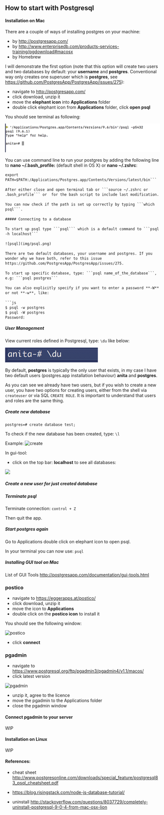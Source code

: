 ## How to start with Postgresql

#### Installation on Mac

There are a couple of ways of installing postgres on your machine:
- by http://postgresapp.com/
- by http://www.enterprisedb.com/products-services-training/pgdownload#macosx
- by Homebrew

I will demonstrate the first option (note that this option will create two users and two databases by default: your **username** and **postgres**. Conventional way only creates one superuser which is **postgres**, see https://github.com/PostgresApp/PostgresApp/issues/275):

- navigate to http://postgresapp.com/
- click download, unzip it
- move the **elephant icon** into **Applications** folder
- double click elephant icon from **Applications** folder, click **open psql**

You should see terminal as following:

![terminal](img/bash-pg.png)

You can use command line to run your postgres by adding the following line to **nano ~/.bash_profile:** (default shell in OS X) or **nano ~/.zshrc**:

```
export PATH=$PATH:/Applications/Postgres.app/Contents/Versions/latest/bin```

After either close and open terminal tab or ```source ~/.zshrc or .bash_profile``` or  for the bash script to include last modification.

You can now check if the path is set up correctly by typing ```which psql```.

##### Connecting to a database

To start up psql type ```psql``` which is a default command to ```psql -h localhost```

![psql](img/psql.png)

There are two default databases, your username and postgres. If you wonder why we have both, refer to this issue https://github.com/PostgresApp/PostgresApp/issues/275.

To start up specific database, type: ```psql name_of_the_database```, e.g: ```psql postgres```

You can also explicitly specify if you want to enter a password **-W** or not **-w**, like:

```js
$ psql -w postgres
$ psql -W postgres
Password:
```
##### User Management

View current roles defined in Postgresql, type: ```\du``` like below:

![roles](img/roles.png)

By default, **postgres** is typically the only user that exists, in my case I have two default users (postgres.app installation behaviour) **anita** and **postgres**.

As you can see we already have two users, but if you wish to create a new user, you have two options for creating users, either from the shell via ```createuser``` or via SQL ```CREATE ROLE```.
It is important to understand that users and roles are the same thing.


##### Create new database

```postgres=# create database test;```

To check if the new database has been created, type: ```\l```

Example:
![create](img/create.png)

In gui-tool:
- click on the top bar: **localhost** to see all databases:

![](img/gui-db1.png)

##### Create a new user for just created database




##### Terminate psql

Terminate connection: ```control + Z```

Then quit the app.

##### Start postgres again

Go to Applications double click on elephant icon to open psql.

In your terminal you can now use: ```psql```


##### Installing GUI tool on Mac

List of GUI Tools http://postgresapp.com/documentation/gui-tools.html

### postico

- navigate to https://eggerapps.at/postico/
- click download, unzip it
- move the icon to **Applications**
- double click on the **postico icon** to install it

You should see the following window:

![postico](img/postico.png)

- click **connect**

### pgadmin

- navigate to https://www.postgresql.org/ftp/pgadmin3/pgadmin4/v1.1/macos/
- click latest version

![pgadmin](img/pg-admin-install.png)

- unzip it, agree to the licence
- move the pgadmin to the Applications folder
- close the pgadmin window

#### Connect pgadmin to your server

WIP



#### Installation on Linux
WIP


#### References:
- cheat sheet http://www.postgresonline.com/downloads/special_feature/postgresql83_psql_cheatsheet.pdf

- https://blog.risingstack.com/node-js-database-tutorial/
- uninstall http://stackoverflow.com/questions/8037729/completely-uninstall-postgresql-9-0-4-from-mac-osx-lion
